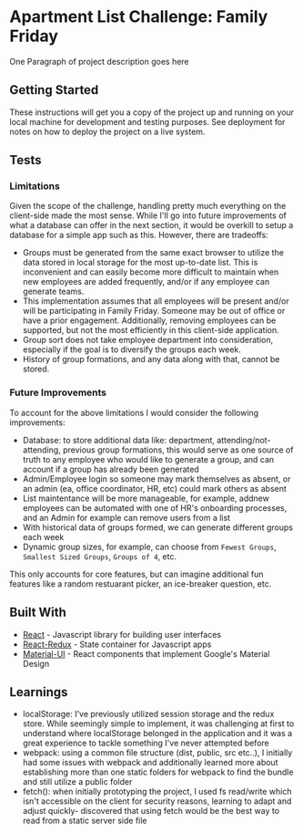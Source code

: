 # Apartment List Challenge: Family Friday

One Paragraph of project description goes here

## Getting Started

These instructions will get you a copy of the project up and running on your local machine for development and testing purposes. See deployment for notes on how to deploy the project on a live system.

## Tests



### Limitations

Given the scope of the challenge, handling pretty much everything on the client-side made the most sense. While I'll go into future improvements of what a database can offer in the next section, it would be overkill to setup a database for a simple app such as this. However, there are tradeoffs: 

* Groups must be generated from the same exact browser to utilize the data stored in local storage for the most up-to-date list. This is inconvenient and can easily become more difficult to maintain when new employees are added frequently, and/or if any employee can generate teams. 
* This implementation assumes that all employees will be present and/or will be participating in Family Friday. Someone may be out of office or have a prior engagement. Additionally, removing employees can be supported, but not the most efficiently in this client-side application.
* Group sort does not take employee department into consideration, especially if the goal is to diversify the groups each week. 
* History of group formations, and any data along with that, cannot be stored.   


### Future Improvements

To account for the above limitations I would consider the following improvements: 
* Database: to store additional data like: department, attending/not-attending, previous group formations, this would serve as one source of truth to any employee who would like to generate a group, and can account if a group has already been generated 
* Admin/Employee login so someone may mark themselves as absent, or an admin (ea, office coordinator, HR, etc) could mark others as absent
* List maintentance will be  more manageable, for example, addnew employees can be automated with one of HR's onboarding processes, and an Admin for example can remove users from a list
* With historical data of groups formed, we can generate different groups each week
* Dynamic group sizes, for example, can choose from `Fewest Groups`, `Smallest Sized Groups`, `Groups of 4`, etc.  

This only accounts for core features, but can imagine additional fun features like a random restuarant picker, an ice-breaker question, etc. 


## Built With

* [React](https://reactjs.org/) - Javascript library for building user interfaces
* [React-Redux](https://redux.js.org/docs/basics/UsageWithReact.html) - State container for Javascript apps
* [Material-UI](http://www.material-ui.com/) - React components that implement Google's Material Design

## Learnings

* localStorage: I've previously utilized session storage and the redux store. While seemingly simple to implement, it was challenging at first to understand where localStorage belonged in the application and it was  a great experience to tackle something I've never attempted before
* webpack: using a common file structure (dist, public, src etc..), I initially had some issues with webpack and additionally learned more about establishing more than one static folders for webpack to find the bundle and still utilize a public folder
* fetch(): when initially prototyping the project, I used fs read/write which isn't accessible on the client for security reasons, learning to adapt and adjust quickly- discovered that using fetch would be the best way to read from a static server side file 

